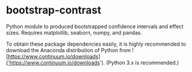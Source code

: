 # bootstrap-contrast
Python module to produced bootstrapped confidence intervals and effect sizes. Requires matplotlib, seaborn, numpy, and pandas.

To obtain these package dependencies easily, it is highly recommended to download the Anaconda distribution of Python from ![https://www.continuum.io/downloads]('https://www.continuum.io/downloads'). (Python 3.x is recommended.)
